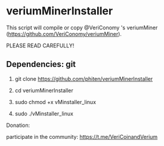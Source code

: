 # veriumMinerInstaller

This script will compile or copy @VeriConomy 's veriumMiner (https://github.com/VeriConomy/veriumMiner).

PLEASE READ CAREFULLY!

## Dependencies: git

1. git clone https://github.com/phiten/veriumMinerInstaller

2. cd veriumMinerInstaller

3. sudo chmod +x vMinstaller_linux

4. sudo ./vMinstaller_linux


Donation:

participate in the community: https://t.me/VeriCoinandVerium
